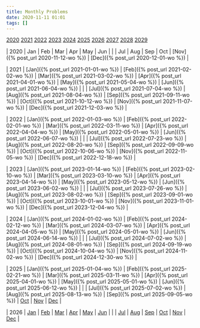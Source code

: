 ```yaml
---
title: Monthly Problems
date: 2020-11-11 01:01
tags: []
---
```


[2020](#2020) [2021](#2021) [2022](#2022) [2023](#2023) [2024](#2024)
[2025](#2025) [2026](#2026) [2027](#2027) [2028](#2028) [2029](#2029)

| <a name="2020">2020</a> | Jan | Feb | Mar | Apr | May | Jun |
| | Jul | Aug | Sep | Oct | [Nov]({% post_url 2020-11-12-wo %}) | [Dec]({% post_url 2020-12-01-wo %}) |

| <a name="2021">2021</a> | [Jan]({% post_url 2021-01-01-wo %}) | [Feb]({% post_url 2021-02-02-wo %}) | [Mar]({% post_url 2021-03-02-wo %}) | [Apr]({% post_url 2021-04-01-wo %}) | [May]({% post_url 2021-05-04-wo %}) | [Jun]({% post_url 2021-06-04-wo %}) |
| | [Jul]({% post_url 2021-07-04-wo %}) | [Aug]({% post_url 2021-08-04-wo %}) | [Sep]({% post_url 2021-09-11-wo %}) | [Oct]({% post_url 2021-10-12-wo %}) | [Nov]({% post_url 2021-11-07-wo %}) | [Dec]({% post_url 2021-12-03-wo %}) |

| <a name="2022">2022</a> | [Jan]({% post_url 2022-01-03-wo %}) | [Feb]({% post_url 2022-02-01-wo %}) | [Mar]({% post_url 2022-03-11-wo %}) | [Apr]({% post_url 2022-04-04-wo %}) | [May]({% post_url 2022-05-01-wo %}) | [Jun]({% post_url 2022-06-07-wo %}) |
| | [Jul]({% post_url 2022-07-23-wo %}) | [Aug]({% post_url 2022-08-20-wo %}) | [Sep]({% post_url 2022-09-09-wo %}) | [Oct]({% post_url 2022-10-06-wo %}) | [Nov]({% post_url 2022-11-05-wo %}) | [Dec]({% post_url 2022-12-18-wo %}) |

| <a name="2023">2023</a> | [Jan]({% post_url 2023-01-14-wo %}) | [Feb]({% post_url 2023-02-10-wo %}) | [Mar]({% post_url 2023-03-10-wo %}) | [Apr]({% post_url 2023-04-14-wo %}) | [May]({% post_url 2023-05-12-wo %}) | [Jun]({% post_url 2023-06-02-wo %}) |
| | [Jul]({% post_url 2023-07-26-wo %}) | [Aug]({% post_url 2023-08-02-wo %}) | [Sep]({% post_url 2023-09-01-wo %}) | [Oct]({% post_url 2023-10-01-wo %}) | [Nov]({% post_url 2023-11-01-wo %}) | [Dec]({% post_url 2023-12-04-wo %}) |

| <a name="2024">2024</a> | [Jan]({% post_url 2024-01-02-wo %}) | [Feb]({% post_url 2024-02-12-wo %}) | [Mar]({% post_url 2024-03-07-wo %}) | [Apr]({% post_url 2024-04-05-wo %}) | [May]({% post_url 2024-05-01-wo %}) | [Jun]({% post_url 2024-06-14-wo %}) |
| | [Jul]({% post_url 2024-07-02-wo %}) | [Aug]({% post_url 2024-08-01-wo %}) | [Sep]({% post_url 2024-09-19-wo %}) | [Oct]({% post_url 2024-10-04-wo %}) | [Nov]({% post_url 2024-11-02-wo %}) | [Dec]({% post_url 2024-12-30-wo %}) |

| <a name="2025">2025</a> | [Jan]({% post_url 2025-01-04-wo %}) | [Feb]({% post_url 2025-02-21-wo %}) | [Mar]({% post_url 2025-03-11-wo %}) | [Apr]({% post_url 2025-04-01-wo %}) | [May]({% post_url 2025-05-01-wo %}) | [Jun]({% post_url 2025-06-12-wo %}) |
| | [Jul]({% post_url 2025-07-02-wo %}) | [Aug]({% post_url 2025-08-13-wo %}) | [Sep]({% post_url 2025-09-05-wo %}) | [Oct]() | [Nov]() | [Dec]() |

| <a name="2026">2026</a> | [Jan]() | [Feb]() | [Mar]() | [Apr]() | [May]() | [Jun]() |
| | [Jul]() | [Aug]() | [Sep]() | [Oct]() | [Nov]() | [Dec]() |
